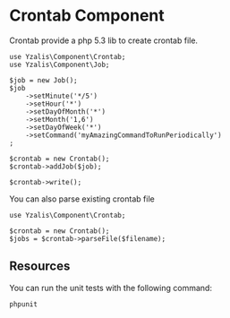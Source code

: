 Crontab Component
=================

Crontab provide a php 5.3 lib to create crontab file.

	use Yzalis\Component\Crontab;
	use Yzalis\Component\Job;

	$job = new Job();
	$job
		->setMinute('*/5')
		->setHour('*')
		->setDayOfMonth('*')
		->setMonth('1,6')
		->setDayOfWeek('*')
		->setCommand('myAmazingCommandToRunPeriodically')
	;

	$crontab = new Crontab();
	$crontab->addJob($job);

	$crontab->write();

You can also parse existing crontab file

	use Yzalis\Component\Crontab;

    $crontab = new Crontab();
    $jobs = $crontab->parseFile($filename);

Resources
---------

You can run the unit tests with the following command:

    phpunit
